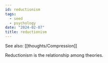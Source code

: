 ```yaml
---
id: reductionism
tags:
  - seed
  - psychology
date: "2024-02-07"
title: reductionism
---
```


See also: [[thoughts/Compression]]

Reductionism is the relationship among theories.
